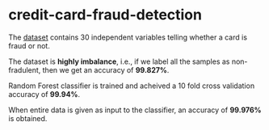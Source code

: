 # credit-card-fraud-detection

The [dataset](https://www.kaggle.com/mlg-ulb/creditcardfraud) contains 30 independent variables telling whether a card is fraud or not.

The dataset is **highly imbalance**, i.e., if we label all the samples as non-fradulent, then we get an accuracy of **99.827%**. 

Random Forest classifier is trained and acheived a 10 fold cross validation accuracy of **99.94%**.

When entire data is given as input to the classifier, an accuracy of **99.976%** is obtained.
